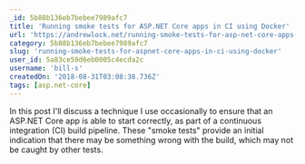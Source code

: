 ```yaml
---
_id: 5b88b136eb7bebee7989afc7
title: 'Running smoke tests for ASP.NET Core apps in CI using Docker'
url: 'https://andrewlock.net/running-smoke-tests-for-asp-net-core-apps-in-ci-using-docker/'
category: 5b88b136eb7bebee7989afc7
slug: 'running-smoke-tests-for-aspnet-core-apps-in-ci-using-docker'
user_id: 5a83ce59d6eb0005c4ecda2c
username: 'bill-s'
createdOn: '2018-08-31T03:08:38.736Z'
tags: [asp.net-core]
---
```


In this post I'll discuss a technique I use occasionally to ensure that an ASP.NET Core app is able to start correctly, as part of a continuous integration (CI) build pipeline. These "smoke tests" provide an initial indication that there may be something wrong with the build, which may not be caught by other tests.


